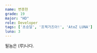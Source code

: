 ```yaml
---
name: 변종현
grade: 19
major: "HD"
role: Developer
tags: ['초승달', '프젝가즈아!', 'AtoZ LUNA']
luna: 3
---
```

될놈은 (루)나다.
